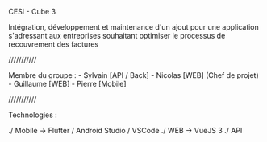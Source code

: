 CESI - Cube 3

Intégration, développement et maintenance d'un ajout pour une application s'adressant aux entreprises souhaitant optimiser le processus de recouvrement des factures

///////////

Membre du groupe : 
    - Sylvain [API / Back]
    - Nicolas [WEB] (Chef de projet)
    - Guillaume [WEB]
    - Pierre [Mobile]

///////////

Technologies : 

  ./ Mobile -> Flutter / Android Studio / VSCode 
  ./ WEB -> VueJS 3
  ./ API
